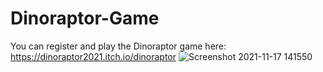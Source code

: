 # Dinoraptor-Game
You can register and play the Dinoraptor game here:
https://dinoraptor2021.itch.io/dinoraptor
![Screenshot 2021-11-17 141550](https://user-images.githubusercontent.com/70996961/142168421-de60e55c-cbf1-4b16-9c59-a4f6cd76d364.jpg)


